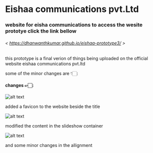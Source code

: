 # Eishaa communications pvt.Ltd

### website for eisha communications to access the wesite prototye click the link bellow
###### < https://dhanwanthkumar.github.io/eishaa-prototype3/ >
<p>this prototype is a final verion of things being uploaded on the official website eishaa communications pvt.ltd</p>
<p>some of the minor changes are 👇🏻:</p>

#### changes 👉🏻:
![alt text](https://github.com/dhanwanthkumar/eishaa-prototype1/blob/master/images/changes1.png "favicon - eishaa communications")
<p>added a favicon to the website beside the title</p>

![alt text](https://github.com/dhanwanthkumar/eishaa-prototype1/blob/master/images/changes2.png "first slide - eishaa communications")
<p>modified the content in the slideshow container</p>

![alt text](https://github.com/dhanwanthkumar/eishaa-prototype1/blob/master/images/changes3.png "minor changes - eishaa communications")
<p>and some minor changes in the allignment</p>
